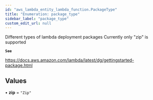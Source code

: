 ```yaml
---
id: "aws_lambda_entity_lambda_function.PackageType"
title: "Enumeration: package_type"
sidebar_label: "package_type"
custom_edit_url: null
---
```


Different types of lambda deployment packages
Currently only "zip" is supported

**`See`**

https://docs.aws.amazon.com/lambda/latest/dg/gettingstarted-package.html

## Values

• **zip** = ``"Zip"``
